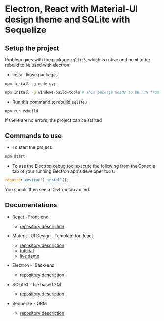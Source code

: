 # Electron, React with Material-UI design theme and SQLite with Sequelize


## Setup the project
Problem goes with the package `sqlite3`, which is native and need to be rebuild to be used with electron

* Install those packages
``` bash
npm install –g node-gyp
```
``` bash
npm install -g windows-build-tools # This package needs to be run from administrator console, also python is required
```

* Run this command to rebuild `sqlite3`
``` bash
npm run rebuild
```
If there are no errors, the project can be started


## Commands to use
* To start the project:
``` bash
npm start
```

* To use the Electron debug tool
execute the following from the Console tab of your running Electron app's developer tools:
``` javascript
require('devtron').install();
```

You should then see a Devtron tab added.


## Documentations
* React - Front-end
    - [repository description](./documentation/react.md)

* Material-UI Design - Template for React
    - [repository description](./documentation/react.md)
    - [tutorial](https://creativetimofficial.github.io/material-dashboard-react/#/documentation/tutorial)
    - [live demo](https://creativetimofficial.github.io/material-dashboard-react/#/dashboard)

* Electron - 'Back-end'
    - [repository description](./documentation/electron.md)

* SQLite3 - file based SQL
    - [repository description](./documentation/sqlite3.md)

* Sequelize - ORM
    - [repository description](./documentation/sequelize.md)

